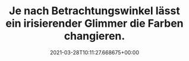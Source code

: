 ---
date: '2021-03-28T10:11:27.668675+00:00'
found_at: '2014-12-02'
found_url: http://www.villeroy-boch.de/produkte/fliesen/kollektionen.html?vb_product2[sid]=975&vb_product2[action]=detail&vb_product2[backpid]=2715
title: Je nach Betrachtungswinkel lässt ein irisierender Glimmer die Farben changieren.
---
